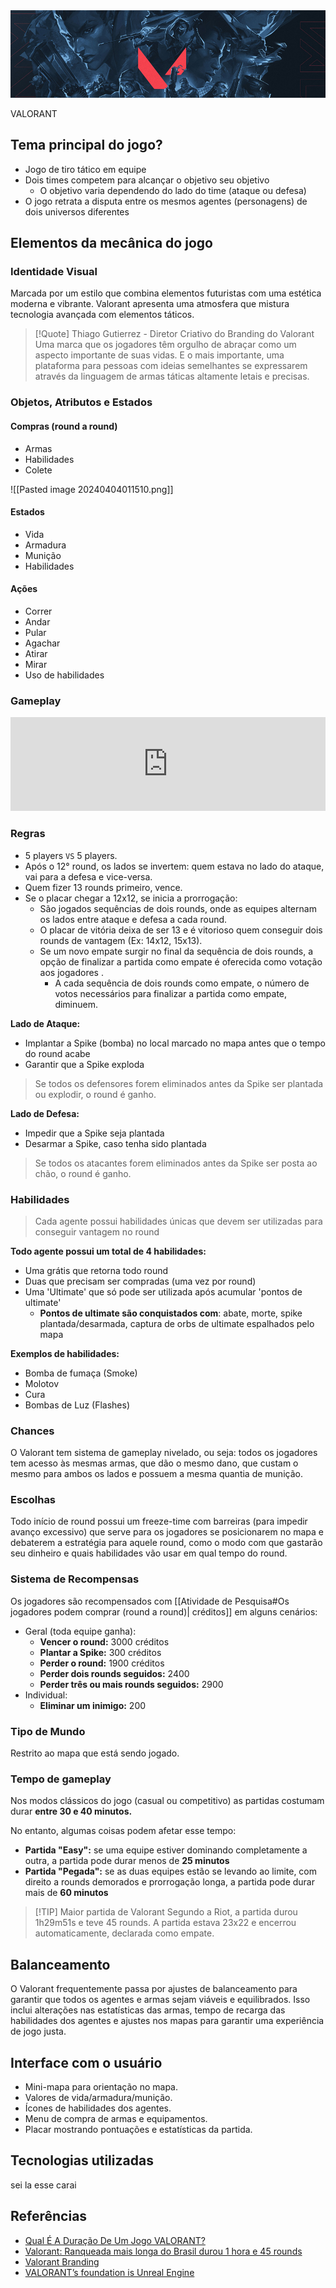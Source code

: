 <img src="./valorant-banner.jpg"/>

VALORANT

## Tema principal do jogo?

- Jogo de tiro tático em equipe
- Dois times competem para alcançar o objetivo seu objetivo
	- O objetivo varia dependendo do lado do time (ataque ou defesa)
- O jogo retrata a disputa entre os mesmos agentes (personagens) de dois universos diferentes

## Elementos da mecânica do jogo

### Identidade Visual

Marcada por um estilo que combina elementos futuristas com uma estética moderna e vibrante. Valorant apresenta uma atmosfera que mistura tecnologia avançada com elementos táticos.

> [!Quote] Thiago Gutierrez - Diretor Criativo do Branding do Valorant
> Uma marca que os jogadores têm orgulho de abraçar como um aspecto importante de suas vidas. E o mais importante, uma plataforma para pessoas com ideias semelhantes se expressarem através da linguagem de armas táticas altamente letais e precisas.

### Objetos, Atributos e Estados

#### Compras (round a round)

- Armas 
- Habilidades
- Colete

![[Pasted image 20240404011510.png]]

#### Estados

- Vida
- Armadura
- Munição
- Habilidades

#### Ações

- Correr
- Andar
- Pular
- Agachar
- Atirar
- Mirar
- Uso de habilidades

### Gameplay

<iframe width="100%" src="https://www.youtube.com/embed/IhhjcB2ZjIM" title="YouTube video player" frameborder="0" allow="accelerometer; autoplay; clipboard-write; encrypted-media; gyroscope; picture-in-picture; web-share" referrerpolicy="strict-origin-when-cross-origin" allowfullscreen=""></iframe>


### Regras

- 5 players `VS` 5 players.
- Após o 12° round, os lados se invertem: quem estava no lado do ataque, vai para a defesa e vice-versa.
- Quem fizer 13 rounds primeiro, vence.
- Se o placar chegar a 12x12, se inicia a prorrogação:
	- São jogados sequências de dois rounds, onde as equipes alternam os lados entre ataque e defesa a cada round.
	- O placar de vitória deixa de ser 13 e é vitorioso quem conseguir dois rounds de vantagem (Ex: 14x12, 15x13).
	- Se um novo empate surgir no final da sequência de dois rounds, a opção de finalizar a partida como empate é oferecida como votação aos jogadores .
		- A cada sequência de dois rounds como empate, o número de votos necessários para finalizar a partida como empate, diminuem.

**Lado de Ataque:**

- Implantar a Spike (bomba) no local marcado no mapa antes que o tempo do round acabe
- Garantir que a Spike exploda

> Se todos os defensores forem eliminados antes da Spike ser plantada ou explodir, o round é ganho.

**Lado de Defesa:**

- Impedir que a Spike seja plantada
- Desarmar a Spike, caso tenha sido plantada

> Se todos os atacantes forem eliminados antes da Spike ser posta ao chão, o round é ganho.

### Habilidades

> Cada agente possui habilidades únicas que devem ser utilizadas para conseguir vantagem no round

**Todo agente possui um total de 4 habilidades:**

- Uma grátis que retorna todo round
- Duas que precisam ser compradas (uma vez por round)
- Uma 'Ultimate' que só pode ser utilizada após acumular 'pontos de ultimate'
	- **Pontos de ultimate são conquistados com**: abate, morte, spike plantada/desarmada, captura de orbs de ultimate espalhados pelo mapa

**Exemplos de habilidades:**

- Bomba de fumaça (Smoke)
- Molotov
- Cura
- Bombas de Luz (Flashes)

### Chances

O Valorant tem sistema de gameplay nivelado, ou seja: todos os jogadores tem acesso às mesmas armas, que dão o mesmo dano, que custam o mesmo para ambos os lados e possuem a mesma quantia de munição. 

### Escolhas

Todo início de round possui um freeze-time com barreiras (para impedir avanço excessivo) que serve para os jogadores se posicionarem no mapa e debaterem a estratégia para aquele round, como o modo com que gastarão seu dinheiro e quais habilidades vão usar em qual tempo do round.

### Sistema de Recompensas

Os jogadores são recompensados com [[Atividade de Pesquisa#Os jogadores podem comprar (round a round)| créditos]] em alguns cenários:

- Geral (toda equipe ganha):
	- **Vencer o round:** 3000 créditos
	- **Plantar a Spike:** 300 créditos 
	- **Perder o round:** 1900 créditos
	- **Perder dois rounds seguidos:** 2400 
	- **Perder três ou mais rounds seguidos:** 2900
- Individual:
	- **Eliminar um inimigo:** 200

### Tipo de Mundo

Restrito ao mapa que está sendo jogado.

### Tempo de gameplay

Nos modos clássicos do jogo (casual ou competitivo) as partidas costumam durar **entre 30 e 40 minutos.**

No entanto, algumas coisas podem afetar esse tempo:

- **Partida "Easy":** se uma equipe estiver dominando completamente a outra, a partida pode durar menos de **25 minutos**
- **Partida "Pegada":** se as duas equipes estão se levando ao limite, com direito a rounds demorados e prorrogação longa, a partida pode durar mais de **60 minutos**

> [!TIP] Maior partida de Valorant
> Segundo a Riot, a partida durou 1h29m51s e teve 45 rounds. 
> A partida estava 23x22 e encerrou automaticamente, declarada como empate.


## Balanceamento

O Valorant frequentemente passa por ajustes de balanceamento para garantir que todos os agentes e armas sejam viáveis e equilibrados. Isso inclui alterações nas estatísticas das armas, tempo de recarga das habilidades dos agentes e ajustes nos mapas para garantir uma experiência de jogo justa.

## Interface com o usuário

- Mini-mapa para orientação no mapa.
- Valores de vida/armadura/munição.
- Ícones de habilidades dos agentes.
- Menu de compra de armas e equipamentos.
- Placar mostrando pontuações e estatísticas da partida.

## Tecnologias utilizadas


sei la esse carai


## Referências

- [Qual É A Duração De Um Jogo VALORANT?](https://www.thespike.gg/br/valorant/dicas/qual-e-a-duracao-de-um-jogo-valorant)
- [Valorant: Ranqueada mais longa do Brasil durou 1 hora e 45 rounds](https://www.uol.com.br/start/ultimas-noticias/2021/06/20/valorant-ranqueada-mais-longa-do-brasil-durou-1-hora-e-45-rounds-veja.htm?cmpid=copiaecola) 
- [Valorant Branding](https://thigu.work/valorant-branding)
- [VALORANT’s foundation is Unreal Engine](https://www.unrealengine.com/en-US/tech-blog/valorant-s-foundation-is-unreal-engine)